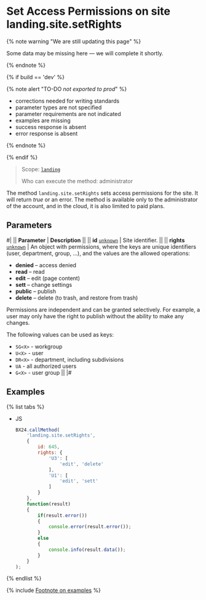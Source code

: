# Set Access Permissions on site landing.site.setRights

{% note warning "We are still updating this page" %}

Some data may be missing here — we will complete it shortly.

{% endnote %}

{% if build == 'dev' %}

{% note alert "TO-DO _not exported to prod_" %}

- corrections needed for writing standards
- parameter types are not specified
- parameter requirements are not indicated
- examples are missing
- success response is absent
- error response is absent

{% endnote %}

{% endif %}

> Scope: [`landing`](../../../scopes/permissions.md)
>
> Who can execute the method: administrator

The method `landing.site.setRights` sets access permissions for the site. It will return *true* or an error. The method is available only to the administrator of the account, and in the cloud, it is also limited to paid plans.

## Parameters

#|
|| **Parameter** | **Description** ||
|| **id**
[`unknown`](../../../data-types.md) | Site identifier. ||
|| **rights**
[`unknown`](../../../data-types.md) | An object with permissions, where the keys are unique identifiers (user, department, group, ...), and the values are the allowed operations:
- **denied** – access denied
- **read** – read
- **edit** – edit (page content)
- **sett** – change settings
- **public** – publish
- **delete** – delete (to trash, and restore from trash)

Permissions are independent and can be granted selectively. For example, a user may only have the right to publish without the ability to make any changes.

The following values can be used as keys:
- `SG<X>` - workgroup
- `U<X>` - user
- `DR<X>` - department, including subdivisions
- `UA` - all authorized users
- `G<X>` - user group ||
|#

## Examples

{% list tabs %}

- JS

    ```js
    BX24.callMethod(
        'landing.site.setRights',
        {
            id: 645,
            rights: {
                'U3': [
                    'edit', 'delete'
                ],
                'U1': [
                    'edit', 'sett'
                ]
            }
        },
        function(result)
        {
            if(result.error())
            {
                console.error(result.error());
            }
            else
            {
                console.info(result.data());
            }
        }
    );
    ```

{% endlist %}

{% include [Footnote on examples](../../../../_includes/examples.md) %}